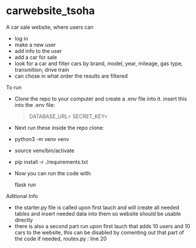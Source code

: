 # carwebsite_tsoha

A car sale website, where users can
- log in
- make a new user
- add info to the user
- add a car for sale
- look for a car and filter cars by brand, model, year, mileage, gas type, transmition, drive train
- can chose in what order the results are filtered
  
To run
- Clone the repo to your computer and create a .env file into it. insert this into the .env file:
  
  > DATABASE_URL=<local-address-of-the-database>
  > SECRET_KEY=<secret-key>

- Next run these inside the repo clone:

 - python3 -m venv venv
 - source venv/bin/activate
 - pip install -r ./requirements.txt

- Now you can run the code with:

  flask run

Aditional Info
- the starter.py file is called upon first lauch and will create all needed tables and insert needed data into them so website should be usable directly
- there is also a second part run upon first lauch that adds 10 users and 10 cars to the website, this can be disabled by comenting out that part of the code if needed, routes.py : line 20
